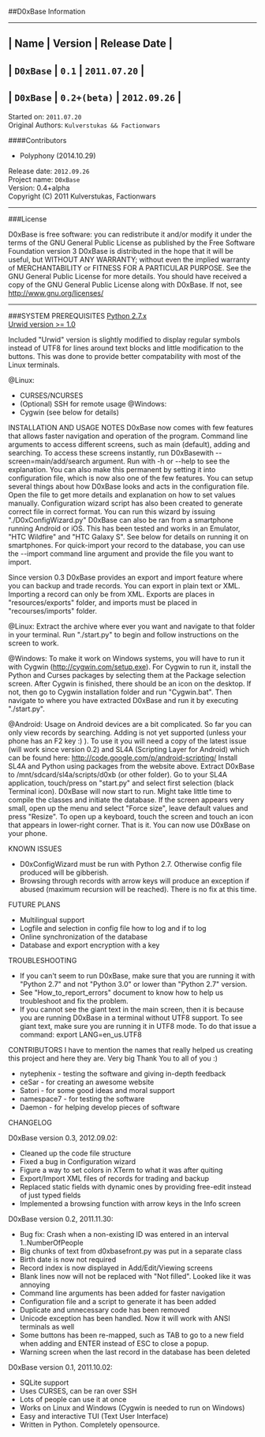 ##D0xBase Information

-------------------------------------------
| Name      | Version      | Release Date |
-------------------------------------------
| `D0xBase` | `0.1`        | `2011.07.20` |
-------------------------------------------
| `D0xBase` | `0.2+(beta)` | `2012.09.26` |
-------------------------------------------

Started on: `2011.07.20`  
Original Authors: `Kulverstukas && Factionwars`  

####Contributors
* Polyphony (2014.10.29)  

Release date: `2012.09.26`  
Project name: `D0xBase`  
Version: 0.4+alpha  
Copyright (C) 2011 Kulverstukas, Factionwars  

*******************************************************************

###License

D0xBase is free software: you can redistribute it and/or modify
it under the terms of the GNU General Public License as published by
the Free Software Foundation version 3
D0xBase is distributed in the hope that it will be useful,
but WITHOUT ANY WARRANTY; without even the implied warranty of
MERCHANTABILITY or FITNESS FOR A PARTICULAR PURPOSE. See the
GNU General Public License for more details.
You should have received a copy of the GNU General Public License
along with D0xBase.  If not, see http://www.gnu.org/licenses/  

*******************************************************************

###SYSTEM PREREQUISITES
[Python 2.7.x](https://www.python.org/downloads/)  
[Urwid version >= 1.0]()

Included "Urwid" version is slightly modified
to display regular symbols instead of UTF8 for
lines around text blocks and little modification
to the buttons. This was done to provide better
compatability with most of the Linux terminals.

 @Linux:
   * CURSES/NCURSES
   * (Optional) SSH for remote usage
 @Windows:
   * Cygwin (see below for details)


INSTALLATION AND USAGE NOTES
 D0xBase now comes with few features that allows faster navigation
 and operation of the program.
 Command line arguments to access different screens, such as
 main (default), adding and searching.
 To access these screens instantly, run D0xBasewith --screen=main/add/search
 argument.
 Run with -h or --help to see the explanation.
 You can also make this permanent by setting it into configuration
 file, which is now also one of the few features.
 You can setup several things about how D0xBase looks and acts
 in the configuration file.
 Open the file to get more details and explanation on how to
 set values manually.
 Configuration wizard script has also been created to generate
 correct file in correct format. You can run this wizard by issuing
 "./D0xConfigWizard.py"
 D0xBase can also be ran from a smartphone running Android or iOS.
 This has been tested and works in an Emulator, "HTC Wildfire" and
 "HTC Galaxy S". See below for details on running it on smartphones.
 For quick-import your record to the database, you can use the
 --import command line argument and provide the file you want to import.

 Since version 0.3 D0xBase provides an export and import feature where
 you can backup and trade records. You can export in plain text or XML.
 Importing a record can only be from XML.
 Exports are places in "resources/exports" folder, and imports must be
 placed in "recourses/imports" folder.

 @Linux:
   Extract the archive where ever you want and navigate to that folder
   in your terminal. Run "./start.py" to begin and follow
   instructions on the screen to work.

 @Windows:
   To make it work on Windows systems, you will have to run it with
   Cygwin (http://cygwin.com/setup.exe).
   For Cygwin to run it, install the Python and Curses packages by
   selecting them at the Package selection screen. After Cygwin is
   finished, there should be an icon on the desktop. If not, then
   go to Cygwin installation folder and run "Cygwin.bat". Then navigate
   to where you have extracted D0xBase and run it by executing
   "./start.py".

 @Android:
   Usage on Android devices are a bit complicated. So far you can only
   view records by searching. Adding is not yet supported (unless your
   phone has an F2 key :) ). To use it you will need a copy of the latest
   issue (will work since version 0.2) and SL4A (Scripting Layer for Android)
   which can be found here: http://code.google.com/p/android-scripting/
   Install SL4A and Python using packages from the website above. Extract
   D0xBase to /mnt/sdcard/sl4a/scripts/d0xb (or other folder). Go to your SL4A
   application, touch/press on "start.py" and select first selection
   (black Terminal icon). D0xBase will now start to run. Might take little time
   to compile the classes and initiate the database.
   If the screen appears very small, open up the menu and select "Force size",
   leave default values and press "Resize".
   To open up a keyboard, touch the screen and touch an icon that appears in
   lower-right corner.
   That is it. You can now use D0xBase on your phone.


KNOWN ISSUES
 * D0xConfigWizard must be run with Python 2.7. Otherwise config file
   produced will be gibberish.
 * Browsing through records with arrow keys will produce an exception if
   abused (maximum recursion will be reached). There is no fix at this time.


FUTURE PLANS
 * Multilingual support
 * Logfile and selection in config file how to log and if to log
 * Online synchronization of the database
 * Database and export encryption with a key


TROUBLESHOOTING
 * If you can't seem to run D0xBase, make sure that you are running it
   with "Python 2.7" and not "Python 3.0" or lower than "Python 2.7" version.
 * See "How_to_report_errors" document to know how to help us troubleshoot and
   fix the problem.
 * If you cannot see the giant text in the main screen, then it is because you are
   running D0xBase in a terminal without UTF8 support. To see giant text, make sure
   you are running it in UTF8 mode. To do that issue a command: export LANG=en_us.UTF8


CONTRIBUTORS
 I have to mention the names that really helped us creating this project and
 here they are. Very big Thank You to all of you :)
   * nytephenix - testing the software and giving in-depth feedback
   * ceSar - for creating an awesome website
   * Satori - for some good ideas and moral support
   * namespace7 - for testing the software
   * Daemon - for helping develop pieces of software


CHANGELOG

D0xBase version 0.3, 2012.09.02:
 * Cleaned up the code file structure
 * Fixed a bug in Configuration wizard
 * Figure a way to set colors in XTerm to what it was after quiting
 * Export/Import XML files of records for trading and backup
 * Replaced static fields with dynamic ones by providing free-edit instead of just typed fields
 * Implemented a browsing function with arrow keys in the Info screen


D0xBase version 0.2, 2011.11.30:
 * Bug fix: Crash when a non-existing ID was entered in an interval 1..NumberOfPeople
 * Big chunks of text from d0xbasefront.py was put in a separate class
 * Birth date is now not required
 * Record index is now displayed in Add/Edit/Viewing screens
 * Blank lines now will not be replaced with "Not filled". Looked like it was annoying
 * Command line arguments has been added for faster navigation
 * Configuration file and a script to generate it has been added
 * Duplicate and unnecessary code has been removed
 * Unicode exception has been handled. Now it will work with ANSI terminals as well
 * Some buttons has been re-mapped, such as TAB to go to a new field when adding
   and ENTER instead of ESC to close a popup.
 * Warning screen when the last record in the database has been deleted

D0xBase version 0.1, 2011.10.02:
 * SQLite support
 * Uses CURSES, can be ran over SSH
 * Lots of people can use it at once
 * Works on Linux and Windows (Cygwin is needed to run on Windows)
 * Easy and interactive TUI (Text User Interface)
 * Written in Python. Completely opensource.
